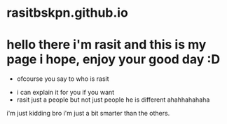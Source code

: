 # rasitbskpn.github.io
# hello there i'm rasit and this is my page i hope, enjoy your good day :D
+ ofcourse you say to who is rasit
- i can explain it for you if you want
- rasit just a people but not just people he is different ahahhahahaha 

i'm just kidding bro i'm just a bit smarter than the others.
